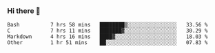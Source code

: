 ### Hi there 👋

<!--
**WShiBin/WShiBin** is a ✨ _special_ ✨ repository because its `README.md` (this file) appears on your GitHub profile.

Here are some ideas to get you started:

- 🔭 I’m currently working on ...
- 🌱 I’m currently learning ...
- 👯 I’m looking to collaborate on ...
- 🤔 I’m looking for help with ...
- 💬 Ask me about ...
- 📫 How to reach me: ...
- 😄 Pronouns: ...
- ⚡ Fun fact: ...
-->

<!--START_SECTION:waka-->

```text
Bash          7 hrs 58 mins   ████████▒░░░░░░░░░░░░░░░░   33.56 %
C             7 hrs 11 mins   ███████▓░░░░░░░░░░░░░░░░░   30.29 %
Markdown      4 hrs 16 mins   ████▓░░░░░░░░░░░░░░░░░░░░   18.03 %
Other         1 hr 51 mins    ██░░░░░░░░░░░░░░░░░░░░░░░   07.83 %
```

<!--END_SECTION:waka-->
